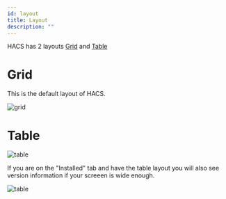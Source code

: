```yaml
---
id: layout
title: Layout
description: ""
---
```


HACS has 2 layouts [Grid](#grid) and [Table](#table)

# Grid

This is the default layout of HACS.

![grid](/img/grid_layout.png)

# Table

![table](/img/table_layout.png)

If you are on the "Installed" tab and have the table layout you will also see version information if your screeen is wide enough.

![table](/img/installed_table.png)